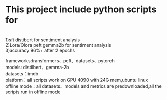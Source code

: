 # This project include python scripts for 
<br />1)sft distibert for sentiment analysis
<br />2)Lora/Qlora peft gemma2b for sentiment analysis
<br />3)accuracy 96%+ after 2 epochs

frameworks:transformers、peft、datasets、pytorch
<br />models: distilbert、gemma-2b
<br />datasets：imdb
<br />platform：all scripts work on GPU 4090  with 24G mem,ubuntu linux
<br />offline mode：all datasets、models and metrics are predownloaded,all the scripts run in offline mode
